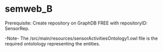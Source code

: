 # semweb_B

Prerequisite:
Create repository on GraphDB FREE with repositoryID: SensorRep.

-Note-
The /src/main/resources/sensorActivitiesOntology1.owl file is the required ontolology representing the entities.
